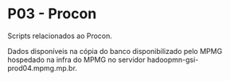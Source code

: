 # P03 - Procon

Scripts relacionados ao Procon.

Dados disponíveis na cópia do banco disponibilizado pelo MPMG hospedado na infra do MPMG no servidor hadoopmn-gsi-prod04.mpmg.mp.br. 
